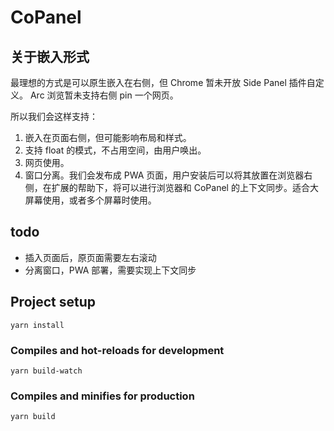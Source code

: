 # CoPanel

## 关于嵌入形式

最理想的方式是可以原生嵌入在右侧，但 Chrome 暂未开放 Side Panel 插件自定义。
Arc 浏览暂未支持右侧 pin 一个网页。

所以我们会这样支持：
1. 嵌入在页面右侧，但可能影响布局和样式。
2. 支持 float 的模式，不占用空间，由用户唤出。
3. 网页使用。
4. 窗口分离。我们会发布成 PWA 页面，用户安装后可以将其放置在浏览器右侧，在扩展的帮助下，将可以进行浏览器和 CoPanel 的上下文同步。适合大屏幕使用，或者多个屏幕时使用。

## todo

* 插入页面后，原页面需要左右滚动
* 分离窗口，PWA 部署，需要实现上下文同步

## Project setup
```
yarn install
```

### Compiles and hot-reloads for development
```
yarn build-watch
```

### Compiles and minifies for production
```
yarn build
```